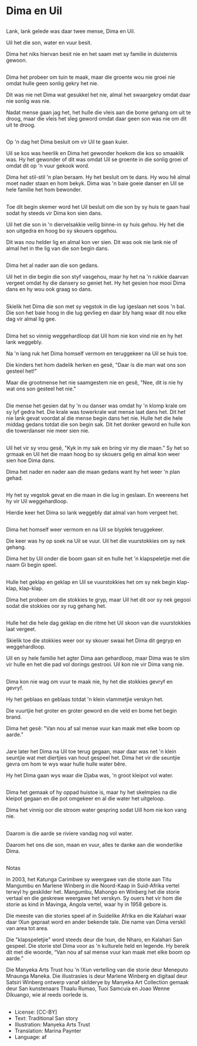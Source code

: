 # Dima en Uil

##
Lank, lank gelede was daar twee mense, Dima en Uil.

Uil het die son, water en vuur besit.

Dima het niks hiervan besit nie en het saam met sy familie in duisternis gewoon.

##
Dima het probeer om tuin te maak,  maar die groente wou nie groei nie omdat hulle geen sonlig gekry het nie.

Dit was nie net Dima wat gesukkel het nie, almal het swaargekry omdat daar nie sonlig was nie.

Nadat mense gaan jag het, het hulle die vleis aan die bome gehang om uit te droog, maar die vleis het sleg geword omdat daar geen son was nie om dit uit te droog.

##
Op 'n dag het Dima besluit om vir Uil te gaan kuier.  

Uil se kos was heerlik en Dima het gewonder hoekom die kos so smaaklik was. Hy het gewonder of dit was omdat Uil se groente in die sonlig groei of omdat dit op 'n vuur gekook word.

Dima het stil-stil 'n plan beraam. Hy het besluit om te dans. Hy wou hê almal moet nader staan en hom bekyk. Dima was 'n baie goeie danser en Uil se hele familie het hom bewonder.

##
Toe dit begin skemer word het Uil besluit om die son by sy huis te gaan haal sodat hy steeds vir Dima kon sien dans.

Uil het die son in 'n diervelsakkie veilig binne-in sy huis gehou. Hy het die son uitgedra en hoog bo sy skouers opgehou.  

Dit was nou helder lig en almal kon ver sien. Dit was ook nie lank nie of almal het in the lig van die son begin dans.

##
Dima het al nader aan die son gedans.

Uil het in die begin die son styf vasgehou, maar hy het na 'n rukkie daarvan vergeet omdat hy die dansery so geniet het. Hy het gesien hoe mooi Dima dans en hy wou ook graag so dans.

##
Skielik het Dima die son met sy vegstok in die lug igeslaan net soos 'n bal. Die son het baie hoog in die lug gevlieg en daar bly hang waar dit nou elke dag vir almal lig gee.

##
Dima het so vinnig weggehardloop dat Uil hom nie kon vind nie en hy het lank weggebly.

Na 'n lang ruk het Dima homself vermom en teruggekeer na Uil se huis toe.

Die kinders het hom dadelik herken en gesê, "Daar is die man wat ons son gesteel het!"

Maar die grootmense het nie saamgestem nie en gesê, "Nee, dit is nie hy wat ons son gesteel het nie."

##
Die mense het gesien dat hy 'n ou danser was omdat hy 'n klomp krale om sy lyf gedra het. Die krale was towerkrale wat mense laat dans het. Dit het nie lank gevat voordat al die mense begin dans het nie. Hulle het die hele middag gedans totdat die son begin sak. Dit het donker geword en hulle kon die towerdanser nie meer sien nie.

##
Uil het vir sy vrou gesê, "Kyk in my sak en bring vir my die maan." Sy het so grmaak en Uil het die maan hoog bo sy skouers gelig en almal kon weer sien hoe Dima dans.

Dima het nader en nader aan die maan gedans want hy het weer 'n plan gehad.

##
Hy het sy vegstok gevat en die maan in die lug in geslaan. En weereens het hy vir Uil weggehardloop.

Hierdie keer het Dima so lank weggebly dat almal van hom vergeet het.

##
Dima het homself weer vermom en na Uil se blyplek teruggekeer.

Die keer was hy op soek na Uil se vuur. Uil het die vuurstokkies om sy nek gehang.

Dima het by Uil onder die boom gaan sit en hulle het 'n klapspeletjie met die naam Gi begin speel.

##
Hulle het geklap en geklap en Uil se vuurstokkies het om sy nek begin klap-klap, klap-klap.

Dima het probeer om die stokkies te gryp, maar Uil het dit oor sy nek gegooi sodat die stokkies oor sy rug gehang het.

##
Hulle het die hele dag geklap en die ritme het Uil skoon van die vuurstokkies laat vergeet.

Skielik toe die stokkies weer oor sy skouer swaai het Dima dit gegryp en weggehardloop.

Uil en sy hele familie het agter Dima aan gehardloop, maar Dima was te slim vir hulle en het die pad vol dorings gestrooi. Uil kon nie vir Dima vang nie.

##
Dima kon nie wag om vuur te maak nie, hy het die stokkies gevryf en gevryf.

Hy het geblaas en geblaas totdat 'n klein vlammetjie verskyn het.

Die vuurtjie het groter en groter geword en die veld en bome het begin brand.

Dima het gesê: "Van nou af sal mense vuur kan maak met elke boom op aarde."

##
Jare later het Dima na Uil toe terug gegaan, maar daar was net 'n klein seuntjie wat met diertjies van hout gespeel het. Dima het vir die seuntjie gevra om hom te wys waar hulle hulle water bêre.

Hy het Dima gaan wys waar die Djaba was, 'n groot kleipot vol water.

##
Dima het gemaak of hy oppad huistoe is, maar hy het skelmpies na die kleipot gegaan en die pot omgekeer en al die water het uitgeloop.

Dima het vinnig oor die stroom water gespring sodat Uill hom nie kon vang nie.

##
Daarom is die aarde se riviere vandag nog vol water.

Daarom het ons die son, maan en vuur, alles te danke aan die wonderlike Dima.

##
Notas

In 2003, het Katunga Carimbwe sy weergawe van die storie aan Titu Mangumbu en Marlene Winberg in die Noord-Kaap in Suid-Afrika vertel terwyl hy geskilder het. Mangumbu, Mahongo en Winberg het die storie vertaal en die geskrewe weergawe het verskyn. Sy ouers het vir hom die storie as kind in Mavinga, Angola vertel, waar hy in 1958 gebore is.

Die meeste van die stories speel af in Suidelike Afrika en die Kalahari waar daar !Xun gepraat word en ander bekende tale. Die name van Dima verskil van area tot area.

Die "klapspeletjie" word steeds deur die !xun, die Nharo, en Kalahari San gespeel. Die storie stel Dima voor as 'n kulturele held en legende. Hy bereik dit met die woorde, “Van nou af sal mense vuur kan maak met elke boom op aarde.”

Die Manyeka Arts Trust hou 'n !Xun vertelling van die storie deur Meneputo Mnaunga Maneka. Die illustrasies is deur Marlene Winberg en digitaal deur Satsiri Winberg ontwerp vanaf skilderye by Manyeka Art Collection gemaak deur San kunstenaars Thaalu  Rumao, Tuoi Samcuia en Joao Wenne Dikuango, wie al reeds oorlede is.

##
* License: [CC-BY]
* Text: Traditional San story
* Illustration: Manyeka Arts Trust
* Translation: Marina Paynter
* Language: af

